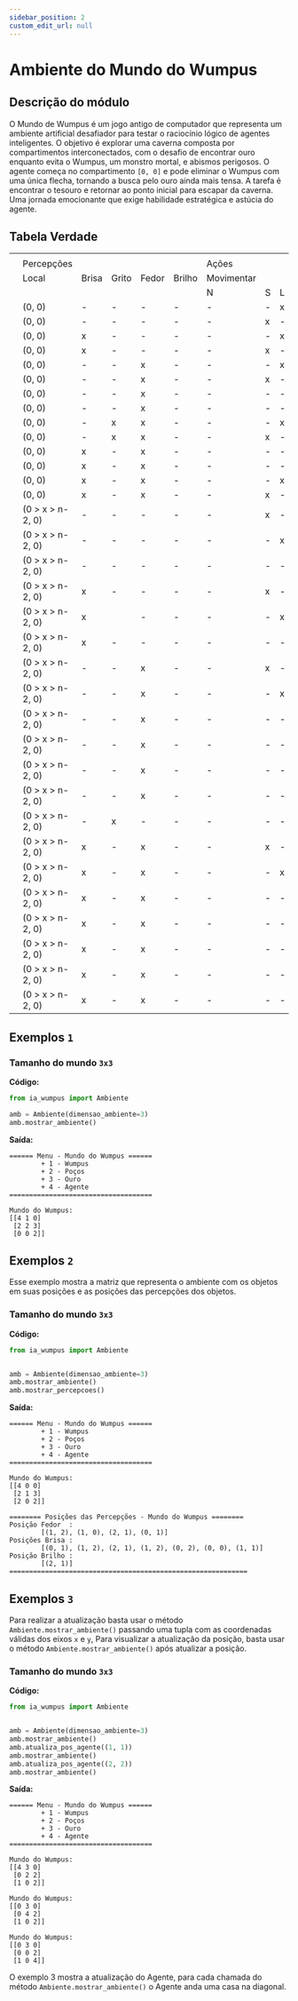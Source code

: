 ```yaml
---
sidebar_position: 2
custom_edit_url: null
---
```


# Ambiente do Mundo do Wumpus

## Descrição do módulo

O Mundo de Wumpus é um jogo antigo de computador que representa um ambiente artificial desafiador para testar o raciocínio lógico de agentes inteligentes. O objetivo é explorar uma caverna composta por compartimentos interconectados, com o desafio de encontrar ouro enquanto evita o Wumpus, um monstro mortal, e abismos perigosos. O agente começa no compartimento `[0, 0]` e pode eliminar o Wumpus com uma única flecha, tornando a busca pelo ouro ainda mais tensa. A tarefa é encontrar o tesouro e retornar ao ponto inicial para escapar da caverna. Uma jornada emocionante que exige habilidade estratégica e astúcia do agente.


## Tabela Verdade

| | | | | | | | | | | | | | | |
|-|-|-|-|-|-|-|-|-|-|-|-|-|-|-|
| | | | | | | | | | | | | | | |
| |Percepções| | | | |Ações| | | | | | | | |
| |Local|Brisa|Grito|Fedor|Brilho|Movimentar| | | |Atirar| | | |Pegar|
| | | | | | |N|S|L|O|N|S|L|O| |
| |(0, 0)|-|-|-|-|-|-|x|-|-|-|-|-|-|
| |(0, 0)|-|-|-|-|-|x|-|-|-|-|-|-|-|
| |(0, 0)|x|-|-|-|-|-|x|-|-|-|-|-|-|
| |(0, 0)|x|-|-|-|-|x|-|-|-|-|-|-|-|
| |(0, 0)|-|-|x|-|-|-|x|-|-|-|-|-|-|
| |(0, 0)|-|-|x|-|-|x|-|-|-|-|-|-|-|
| |(0, 0)|-|-|x|-|-|-|-|-|-|-|x|-|-|
| |(0, 0)|-|-|x|-|-|-|-|-|-|x|-|-|-|
| |(0, 0)|-|x|x|-|-|-|x|-|-|-|-|-|-|
| |(0, 0)|-|x|x|-|-|x|-|-|-|-|-|-|-|
| |(0, 0)|x|-|x|-|-|-|-|-|-|-|x|-|-|
| |(0, 0)|x|-|x|-|-|-|-|-|-|x|-|-|-|
| |(0, 0)|x|-|x|-|-|-|x|-|-|-|-|-|-|
| |(0, 0)|x|-|x|-|-|x|-|-|-|-|-|-|-|
| |(0 > x > n-2, 0)|-|-|-|-|-|x|-|-|-|-|-|-|-|
| |(0 > x > n-2, 0)|-|-|-|-|-|-|x|-|-|-|-|-|-|
| |(0 > x > n-2, 0)|-|-|-|-|-|-|-|x|-|-|-|-|-|
| |(0 > x > n-2, 0)|x|-|-|-|-|x|-|-|-|-|-|-|-|
| |(0 > x > n-2, 0)|x| |-|-|-|-|x|-|-|-|-|-|-|
| |(0 > x > n-2, 0)|x|-|-|-|-|-|-|x|-|-|-|-|-|
| |(0 > x > n-2, 0)|-|-|x|-|-|x|-|-|-|-|-|-|-|
| |(0 > x > n-2, 0)|-|-|x|-|-|-|x|-|-|-|-|-|-|
| |(0 > x > n-2, 0)|-|-|x|-|-|-|-|x|-|-|-|-|-|
| |(0 > x > n-2, 0)|-|-|x|-|-|-|-|-|-|x|-|-|-|
| |(0 > x > n-2, 0)|-|-|x|-|-|-|-|-|-|-|x|-|-|
| |(0 > x > n-2, 0)|-|-|x|-|-|-|-|-|-|-|-|x|-|
| |(0 > x > n-2, 0)|-|x|-|-|-|-|-|-|-|-|-|-|x|
| |(0 > x > n-2, 0)|x|-|x|-|-|x|-|-|-|-|-|-|-|
| |(0 > x > n-2, 0)|x|-|x|-|-|-|x|-|-|-|-|-|-|
| |(0 > x > n-2, 0)|x|-|x|-|-|-|-|x|-|-|-|-|-|
| |(0 > x > n-2, 0)|x|-|x|-|-|-|-|-|-|x|-|-|-|
| |(0 > x > n-2, 0)|x|-|x|-|-|-|-|-|-|-|x|-|-|
| |(0 > x > n-2, 0)|x|-|x|-|-|-|-|-|-|-|-|x|-|
| |(0 > x > n-2, 0)|x|-|x|-|-|-|-|-|-|-|-|-|-|


## Exemplos `1`

### Tamanho do mundo `3x3`

**Código:**
```python title="main.py"
from ia_wumpus import Ambiente

amb = Ambiente(dimensao_ambiente=3)
amb.mostrar_ambiente()
```

**Saída:**

```
====== Menu - Mundo do Wumpus ======
        + 1 - Wumpus
        + 2 - Poços
        + 3 - Ouro
        + 4 - Agente
====================================

Mundo do Wumpus:
[[4 1 0]
 [2 2 3]
 [0 0 2]]
```

## Exemplos `2`

Esse exemplo mostra a matriz que representa o ambiente com os objetos em suas posições e as posições
das percepções dos objetos.

### Tamanho do mundo `3x3`

**Código:**
```python title="main.py"
from ia_wumpus import Ambiente


amb = Ambiente(dimensao_ambiente=3)
amb.mostrar_ambiente()
amb.mostrar_percepcoes()
```

**Saída:**

```
====== Menu - Mundo do Wumpus ======
        + 1 - Wumpus
        + 2 - Poços
        + 3 - Ouro
        + 4 - Agente
====================================

Mundo do Wumpus:
[[4 0 0]
 [2 1 3]
 [2 0 2]]

======== Posições das Percepções - Mundo do Wumpus ========
Posição Fedor  :
        [(1, 2), (1, 0), (2, 1), (0, 1)]
Posições Brisa :
        [(0, 1), (1, 2), (2, 1), (1, 2), (0, 2), (0, 0), (1, 1)]
Posição Brilho :
        [(2, 1)]
============================================================
```

## Exemplos `3`

Para realizar a atualização basta usar o método `Ambiente.mostrar_ambiente()` passando uma tupla
com as coordenadas válidas dos eixos `x` e `y`, Para visualizar a atualização da posição, basta usar o 
método `Ambiente.mostrar_ambiente()` após atualizar a posição.

### Tamanho do mundo `3x3`

**Código:**
```python title="main.py"
from ia_wumpus import Ambiente


amb = Ambiente(dimensao_ambiente=3)
amb.mostrar_ambiente()
amb.atualiza_pos_agente((1, 1))
amb.mostrar_ambiente()
amb.atualiza_pos_agente((2, 2))
amb.mostrar_ambiente()
```

**Saída:**

```
====== Menu - Mundo do Wumpus ======
        + 1 - Wumpus
        + 2 - Poços
        + 3 - Ouro
        + 4 - Agente
====================================

Mundo do Wumpus:
[[4 3 0]
 [0 2 2]
 [1 0 2]]

Mundo do Wumpus:
[[0 3 0]
 [0 4 2]
 [1 0 2]]

Mundo do Wumpus:
[[0 3 0]
 [0 0 2]
 [1 0 4]]
```

O exemplo 3 mostra a atualização do Agente, para cada chamada do método `Ambiente.mostrar_ambiente()`
o Agente anda uma casa na diagonal.